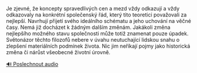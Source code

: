 
Je zjevné, že koncepty spravedlivých cen a mezd vždy odkazují a vždy odkazovaly na konkrétní společenský řád, který tito teoretici považovali za nejlepší. Navrhují přijetí svého ideálního schématu a jeho uchování na věčné časy. Nemá již docházet k žádným dalším změnám. Jakákoli změna nejlepšího možného stavu společnosti může totiž znamenat pouze úpadek. Světonázor těchto filozofů nebere v úvahu neutuchající lidskou snahu o zlepšení materiálních podmínek života. Nic jim neříkají pojmy jako historická změna či nárůst všeobecné životní úrovně.

[🔊 Poslechnout audio](/data/7-paragraphs/audio/chapter_145/para_010-Je-zjevn-e-koncepty-spravedlivch-cen-a-mezd-v.mp3)
